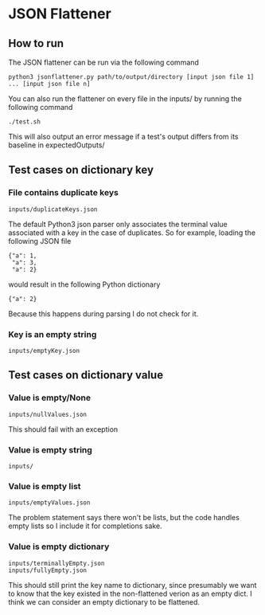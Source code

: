 # JSON Flattener
## How to run
The JSON flattener can be run via the following command

	python3 jsonflattener.py path/to/output/directory [input json file 1] ... [input json file n]
                                                                                                                                                                                                                                                                                                           
You can also run the flattener on every file in the inputs/ by running the following command

	./test.sh
This will also output an error message if a test's output differs from its baseline in expectedOutputs/

## Test cases on dictionary key
### File contains duplicate keys
	inputs/duplicateKeys.json
The default Python3 json parser only associates the terminal value associated with a key in the case of duplicates. So for example, loading the following JSON file

	{"a": 1,
	 "a": 3,
	 "a": 2} 		

would result in the following Python dictionary
	
	{"a": 2}
Because this happens during parsing I do not check for it.
### Key is an empty string
	inputs/emptyKey.json
## Test cases on dictionary value
### Value is empty/None
	inputs/nullValues.json
This should fail with an exception
### Value is empty string
	inputs/
### Value is empty list
	inputs/emptyValues.json
The problem statement says there won't be lists, but the code handles empty lists so I include it for completions sake.
### Value is empty dictionary
	inputs/terminallyEmpty.json
	inputs/fullyEmpty.json
This should still print the key name to dictionary, since presumably we want to know that the key existed in the non-flattened verion as an empty dict. I think we can consider an empty dictionary to be flattened.